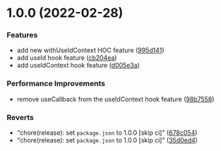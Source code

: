 # 1.0.0 (2022-02-28)


### Features

* add new withUseIdContext HOC feature ([995d141](https://github.com/brayanarrieta/react-use-dom-id/commit/995d14158b849ec7c277ccffb7a17a59fd257a3d))
* add useId hook feature ([cb204ea](https://github.com/brayanarrieta/react-use-dom-id/commit/cb204ead915214911e36b495e2da64a2ca9a60a5))
* add useIdContext hook feature ([d005e3a](https://github.com/brayanarrieta/react-use-dom-id/commit/d005e3a1c6fb858b73c597e6019b78b1fda69963))


### Performance Improvements

* remove useCallback from the useIdContext hook feature ([98b7558](https://github.com/brayanarrieta/react-use-dom-id/commit/98b7558252218b1e591ae934d9043c2540b64f15))


### Reverts

* "chore(release): set `package.json` to 1.0.0 [skip ci]" ([678c054](https://github.com/brayanarrieta/react-use-dom-id/commit/678c054a40e85d829646e64dac2fd29ffc4ce159))
* "chore(release): set `package.json` to 1.0.0 [skip ci]" ([35d0ed4](https://github.com/brayanarrieta/react-use-dom-id/commit/35d0ed44423bb594bece5ac8aba8453e7224f399))

